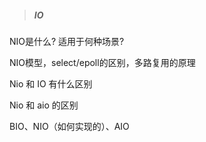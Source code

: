 > ##### IO

NIO是什么? 适用于何种场景?

NIO模型，select/epoll的区别，多路复用的原理

Nio 和 IO 有什么区别 

Nio 和 aio 的区别 

BIO、NIO（如何实现的）、AIO 

